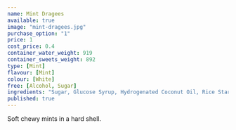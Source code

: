 ```yaml
---
name: Mint Dragees
available: true
image: "mint-dragees.jpg"
purchase_option: "1"
price: 1
cost_price: 0.4
container_water_weight: 919
container_sweets_weight: 892
type: [Mint]
flavour: [Mint]
colour: [White]
free: [Alcohol, Sugar]
ingredients: "Sugar, Glucose Syrup, Hydrogenated Coconut Oil, Rice Starch, Flavour, Gum Arabic, Stabiliser: E473 E148. Beeswax Carnauba Wax"
published: true
---
```

Soft chewy mints in a hard shell.